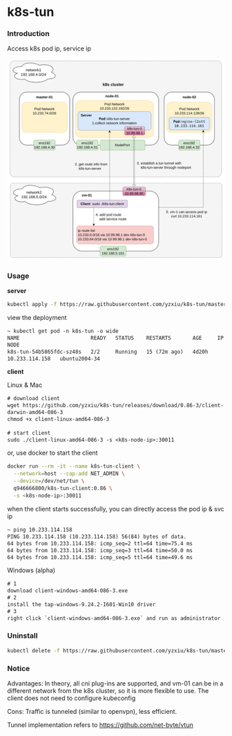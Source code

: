 # k8s-tun

### Introduction

Access k8s pod ip, service ip

![img.png](img.png)

### Usage

**server**

```bash
kubectl apply -f https://raw.githubusercontent.com/yzxiu/k8s-tun/master/deploy.yaml
```

view the deployment
```log
~ kubectl get pod -n k8s-tun -o wide
NAME                       READY   STATUS    RESTARTS       AGE     IP               NODE          
k8s-tun-54b5865fdc-sz48s   2/2     Running   15 (72m ago)   4d20h   10.233.114.158   ubuntu2004-34 
```

**client**

Linux & Mac

```shell
# download client
wget https://github.com/yzxiu/k8s-tun/releases/download/0.86-3/client-darwin-amd64-086-3
chmod +x client-linux-amd64-086-3

# start client
sudo ./client-linux-amd64-086-3 -s <k8s-node-ip>:30011
```
or, use docker to start the client
```bash
docker run --rm -it --name k8s-tun-client \
  --network=host --cap-add NET_ADMIN \
  --device=/dev/net/tun \
  q946666800/k8s-tun-client:0.86 \
  -s <k8s-node-ip>:30011
```

when the client starts successfully, you can directly access the pod ip & svc ip
```log
~ ping 10.233.114.158
PING 10.233.114.158 (10.233.114.158) 56(84) bytes of data.
64 bytes from 10.233.114.158: icmp_seq=2 ttl=64 time=75.4 ms
64 bytes from 10.233.114.158: icmp_seq=3 ttl=64 time=50.0 ms
64 bytes from 10.233.114.158: icmp_seq=5 ttl=64 time=49.6 ms
```

Windows (alpha)
```shell
# 1
download client-windows-amd64-086-3.exe
# 2
install the tap-windows-9.24.2-I601-Win10 driver
# 3
right click `client-windows-amd64-086-3.exe` and run as administrator
```

### Uninstall
```bash
kubectl delete -f https://raw.githubusercontent.com/yzxiu/k8s-tun/master/deploy.yaml
```

### Notice


Advantages: In theory, all cni plug-ins are supported, and vm-01 can be in a different network from the k8s cluster, so it is more flexible to use. The client does not need to configure kubeconfig

Cons: Traffic is tunneled (similar to openvpn), less efficient.

Tunnel implementation refers to https://github.com/net-byte/vtun